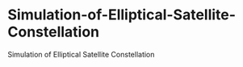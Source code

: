 Simulation-of-Elliptical-Satellite-Constellation
================================================

Simulation of Elliptical Satellite Constellation
